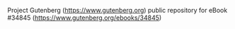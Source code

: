Project Gutenberg (https://www.gutenberg.org) public repository for eBook #34845 (https://www.gutenberg.org/ebooks/34845)
